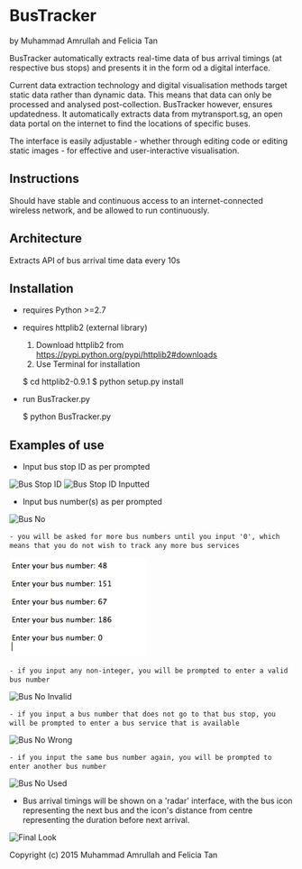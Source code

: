 
BusTracker
============

by Muhammad Amrullah and Felicia Tan

BusTracker automatically extracts real-time data of bus arrival timings (at respective bus stops) and presents it in the form od a digital interface.

Current data extraction technology and digital visualisation methods target static data rather than dynamic data. This means that data can only be processed and analysed post-collection. BusTracker however, ensures updatedness. It automatically extracts data from mytransport.sg, an open data portal on the internet to find the locations of specific buses.

The interface is easily adjustable - whether through editing code or editing static images - for effective and user-interactive visualisation.

Instructions
------------

Should have stable and continuous access to an internet-connected wireless network, and be allowed to run continuously.

Architecture
------------

Extracts API of bus arrival time data every 10s


Installation
------------
- requires Python >=2.7

- requires httplib2 (external library)
    1. Download httplib2 from https://pypi.python.org/pypi/httplib2#downloads
    2. Use Terminal for installation


    $ cd httplib2-0.9.1 $ python setup.py install

- run BusTracker.py


    $ python BusTracker.py


Examples of use
------------

- Input bus stop ID as per prompted
<img src="Images/'BusNo.png'" alt="Bus Stop ID" width="230">
<img src="Images/'BusNo2.png'" alt="Bus Stop ID Inputted" width="230">

- Input bus number(s) as per prompted
<img src="Images/'BusNo.png'" alt="Bus No" width="230">

    - you will be asked for more bus numbers until you input '0', which means that you do not wish to track any more bus services
<img src="Images/BusNoEnd.png" alt="Bus No End">

    - if you input any non-integer, you will be prompted to enter a valid bus number
<img src="Images/'BusNoInvalid.png'" alt="Bus No Invalid" width="230">
    
    - if you input a bus number that does not go to that bus stop, you will be prompted to enter a bus service that is available
<img src="Images/'BusNoWrong.png'" alt="Bus No Wrong" width="230">

    - if you input the same bus number again, you will be prompted to enter another bus number
<img src="Images/'BusNoUsed.png'" alt="Bus No Used" width="230">

- Bus arrival timings will be shown on a 'radar' interface, with the bus icon representing the next bus and the icon's distance from centre representing the duration before next arrival.
<img src="Images/'FinalLook.png'" alt="Final Look" width="230">




Copyright (c) 2015 Muhammad Amrullah and Felicia Tan



